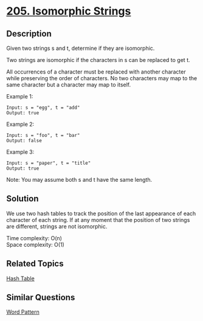 # [205. Isomorphic Strings](https://leetcode.com/problems/isomorphic-strings)

## Description

Given two strings s and t, determine if they are isomorphic.

Two strings are isomorphic if the characters in s can be replaced to get t.

All occurrences of a character must be replaced with another character while preserving the order of characters. No two characters may map to the same character but a character may map to itself.

Example 1:

```
Input: s = "egg", t = "add"
Output: true
```

Example 2:

```
Input: s = "foo", t = "bar"
Output: false
```

Example 3:

```
Input: s = "paper", t = "title"
Output: true
```

Note:
You may assume both s and t have the same length.

## Solution

We use two hash tables to track the position of the last appearance of each character of each string. If at any moment that the position of two strings are different, strings are not isomorphic.

Time complexity: O(n)<br>
Space complexity: O(1)

## Related Topics

[Hash Table](https://leetcode.com/tag/hash-table/) 

## Similar Questions

[Word Pattern](https://leetcode.com/problems/word-pattern/)
